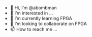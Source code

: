- 👋 Hi, I’m @abombman
- 👀 I’m interested in ...
- 🌱 I’m currently learning FPGA
- 💞️ I’m looking to collaborate on FPGA
- 📫 How to reach me ...

<!---
abombman/abombman is a ✨ special ✨ repository because its `README.md` (this file) appears on your GitHub profile.
You can click the Preview link to take a look at your changes.
--->
